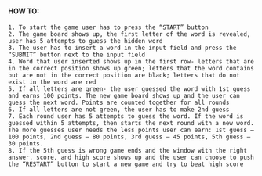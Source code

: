 #### HOW TO:
    1. To start the game user has to press the “START” button
    2. The game board shows up, the first letter of the word is revealed, user has 5 attempts to guess the hidden word
    3. The user has to insert a word in the input field and press the “SUBMIT” button next to the input field
    4. Word that user inserted shows up in the first row- letters that are in the correct position shows up green; letters that the word contains but are not in the correct position are black; letters that do not exist in the word are red
    5. If all letters are green- the user guessed the word with 1st guess and earns 100 points. The new game board shows up and the user can guess the next word. Points are counted together for all rounds
    6. If all letters are not green, the user has to make 2nd guess
    7. Each round user has 5 attempts to guess the word. If the word is guessed within 5 attempts, then starts the next round with a new word. The more guesses user needs the less points user can earn: 1st guess – 100 points, 2nd guess – 80 points, 3rd guess – 45 points, 5th guess – 30 points.
    8. If the 5th guess is wrong game ends and the window with the right answer, score, and high score shows up and the user can choose to push the “RESTART” button to start a new game and try to beat high score